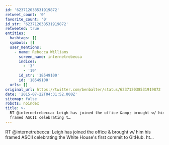 ```yaml
---
id: '623712038531919872'
retweet_count: '0'
favorite_count: '0'
id_str: '623712038531919872'
retweeted: true
entities:
  hashtags: []
  symbols: []
  user_mentions:
    - name: Rebecca Williams
      screen_name: internetrebecca
      indices:
        - '3'
        - '19'
      id_str: '18549100'
      id: '18549100'
  urls: []
original_url: https://twitter.com/benbalter/status/623712038531919872
date: '2015-07-22T04:31:52.000Z'
sitemap: false
robots: noindex
title: >-
  RT @internetrebecca: Leigh has joined the office &amp; brought w/ him his
  framed ASCII celebrating t…
---
```


RT @internetrebecca: Leigh has joined the office &amp; brought w/ him his framed ASCII celebrating the White House's first commit to GitHub. ht…